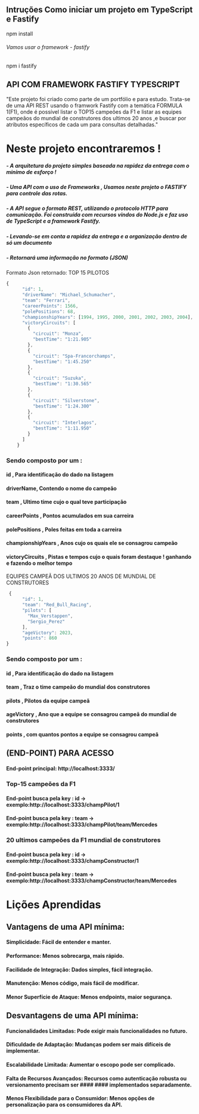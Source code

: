 ## Intruções Como iniciar um projeto em TypeScript e Fastify
npm install
###### Vamos usar o framework - fastify
npm i fastify

## API COM FRAMEWORK FASTIFY TYPESCRIPT

"Este projeto foi criado como parte de um portfólio e para estudo. Trata-se de uma API REST usando o framwork Fastify com a temática FORMULA 1(F1), onde é possível listar o TOP15 campeões da F1 e listar as equipes campeãos do mundial de construtores dos ultimos 20 anos ,e buscar por atributos específicos de cada um para consultas detalhadas."


# Neste projeto encontraremos !
#####  - A arquitetura do projeto simples baseada na rapidez da entrega com o minimo de esforço !
#####  - Uma API com o uso de Frameworks , Usamos neste projeto o FASTIFY para controle das rotas.
#####  - A API segue o formato REST, utilizando o protocolo HTTP para comunicação. Foi construída com recursos vindos do Node.js e faz uso de TypeScript e a framework Fastify.
#####  - Levando-se em conta a rapidez da entrega e a organização dentro de só um documento
#####  - Retornará uma informação no formato (JSON)
Formato Json retornado:
TOP 15 PILOTOS
```js
{
      "id": 1,
      "driverName": "Michael_Schumacher",
      "team": "Ferrari",
      "careerPoints": 1566,
      "polePositions": 68,
      "championshipYears": [1994, 1995, 2000, 2001, 2002, 2003, 2004],
      "victoryCircuits": [
        {
          "circuit": "Monza",
          "bestTime": "1:21.905"
        },
        {
          "circuit": "Spa-Francorchamps",
          "bestTime": "1:45.250"
        },
        {
          "circuit": "Suzuka",
          "bestTime": "1:30.565"
        },
        {
          "circuit": "Silverstone",
          "bestTime": "1:24.300"
        },
        {
          "circuit": "Interlagos",
          "bestTime": "1:11.950"
        }
      ]
    }
```
### Sendo composto por um :
#### id , Para identificação do dado na listagem
#### driverName, Contendo o nome do campeão
#### team , Ultimo time cujo o qual teve participação
#### careerPoints , Pontos acumulados em sua carreira 
#### polePositions , Poles feitas em toda a carreira
#### championshipYears , Anos cujo os quais ele se consagrou campeão
#### victoryCircuits , Pistas e tempos cujo o quais foram destaque ! ganhando e fazendo o melhor tempo

EQUIPES CAMPEÃ DOS ULTIMOS 20 ANOS DE MUNDIAL DE CONSTRUTORES
```js
 {
      "id": 1,
      "team": "Red_Bull_Racing",
      "pilots": [
        "Max_Verstappen",
        "Sergio_Perez"
      ],
      "ageVictory": 2023,
      "points": 860
}
```
### Sendo composto por um :
#### id , Para identificação do dado na listagem
#### team , Traz o time campeão do mundial dos construtores
#### pilots , Pilotos da equipe campeã
#### ageVictory , Ano que a equipe se consagrou campeã do mundial de construtores
#### points , com quantos pontos a equipe se consagrou campeã

## (END-POINT) PARA ACESSO
#### End-point principal: http://localhost:3333/
###  Top-15 campeões da F1
#### End-point busca pela key : id -> exemplo:http://localhost:3333/champPilot/1
#### End-point busca pela key : team -> exemplo:http://localhost:3333/champPilot/team/Mercedes

###  20 ultimos campeões da F1 mundial de construtores
#### End-point busca pela key : id -> exemplo:http://localhost:3333/champConstructor/1
#### End-point busca pela key : team -> exemplo:http://localhost:3333/champConstructor/team/Mercedes


# Lições Aprendidas
## Vantagens de uma API mínima:
#### Simplicidade: Fácil de entender e manter.
#### Performance: Menos sobrecarga, mais rápido.
#### Facilidade de Integração: Dados simples, fácil integração.
#### Manutenção: Menos código, mais fácil de modificar.
#### Menor Superfície de Ataque: Menos endpoints, maior segurança.
## Desvantagens de uma API mínima:
#### Funcionalidades Limitadas: Pode exigir mais funcionalidades no futuro.
#### Dificuldade de Adaptação: Mudanças podem ser mais difíceis de implementar.
#### Escalabilidade Limitada: Aumentar o escopo pode ser complicado.
#### Falta de Recursos Avançados: Recursos como autenticação robusta ou versionamento precisam ser #### #### implementados separadamente.
#### Menos Flexibilidade para o Consumidor: Menos opções de personalização para os consumidores da API.

